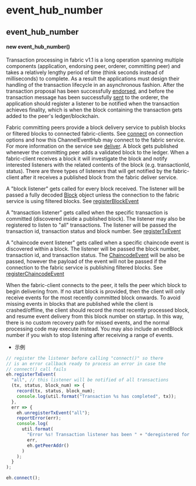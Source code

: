 # event_hub_number

## event_hub_number

#### new event_hub_number()

Transaction processing in fabric v1.1 is a long operation spanning multiple components (application, endorsing peer, orderer, committing peer) and takes a relatively lengthy period of time (think seconds instead of milliseconds) to complete. As a result the applications must design their handling of the transaction lifecycle in an asynchronous fashion. After the transaction proposal has been successfully [endorsed](https://hyperledger.github.io/fabric-sdk-node/release-1.4/Channel.html#sendTransactionProposal), and before the transaction message has been successfully [sent](https://hyperledger.github.io/fabric-sdk-node/release-1.4/Channel.html#sendTransaction) to the orderer, the application should register a listener to be notified when the transaction achieves finality, which is when the block containing the transaction gets added to the peer's ledger/blockchain.

Fabric committing peers provide a block delivery service to publish blocks or filtered blocks to connected fabric-clients. See [connect](https://hyperledger.github.io/fabric-sdk-node/release-1.4/ChannelEventHub.html#connect) on connection options and how this ChannelEventHub may connect to the fabric service. For more information on the service see [deliver](https://hyperledger-fabric.readthedocs.io/en/release-1.2/peer_event_services.html). A block gets published whenever the committing peer adds a validated block to the ledger. When a fabric-client receives a block it will investigate the block and notify interested listeners with the related contents of the block (e.g. transactionId, status). There are three types of listeners that will get notified by the fabric-client after it receives a published block from the fabric deliver service.

A "block listener" gets called for every block received. The listener will be passed a fully decoded [Block](https://hyperledger.github.io/fabric-sdk-node/release-1.4/global.html#Block) object unless the connection to the fabric service is using filtered blocks. See [registerBlockEvent](https://hyperledger.github.io/fabric-sdk-node/release-1.4/ChannelEventHub.html#registerBlockEvent)

A "transaction listener" gets called when the specific transaction is committed (discovered inside a published block). The listener may also be registered to listen to "all" transactions. The listener will be passed the transaction id, transaction status and block number. See [registerTxEvent](https://hyperledger.github.io/fabric-sdk-node/release-1.4/ChannelEventHub.html#registerTxEvent)

A "chaincode event listener" gets called when a specific chaincode event is discovered within a block. The listener will be passed the block number, transaction id, and transaction status. The [ChaincodeEvent](https://hyperledger.github.io/fabric-sdk-node/release-1.4/global.html#ChaincodeEvent) will be also be passed, however the payload of the event will not be passed if the connection to the fabric service is publishing filtered blocks. See [registerChaincodeEvent](https://hyperledger.github.io/fabric-sdk-node/release-1.4/ChannelEventHub.html#registerChaincodeEvent)

When the fabric-client connects to the peer, it tells the peer which block to begin delivering from. If no start block is provided, then the client will only receive events for the most recently committed block onwards. To avoid missing events in blocks that are published while the client is crashed/offline, the client should record the most recently processed block, and resume event delivery from this block number on startup. In this way, there is no custom recovery path for missed events, and the normal processing code may execute instead. You may also include an endBlock number if you wish to stop listening after receiving a range of events.

- 示例

```javascript
// register the listener before calling "connect()" so there
// is an error callback ready to process an error in case the
// connect() call fails
eh.registerTxEvent(
  "all", // this listener will be notified of all transactions
  (tx, status, block_num) => {
    record(tx, status, block_num);
    console.log(util.format("Transaction %s has completed", tx));
  },
  err => {
    eh.unregisterTxEvent("all");
    reportError(err);
    console.log(
      util.format(
        "Error %s! Transaction listener has been " + "deregistered for %s",
        err,
        eh.getPeerAddr()
      )
    );
  }
);

eh.connect();
```
